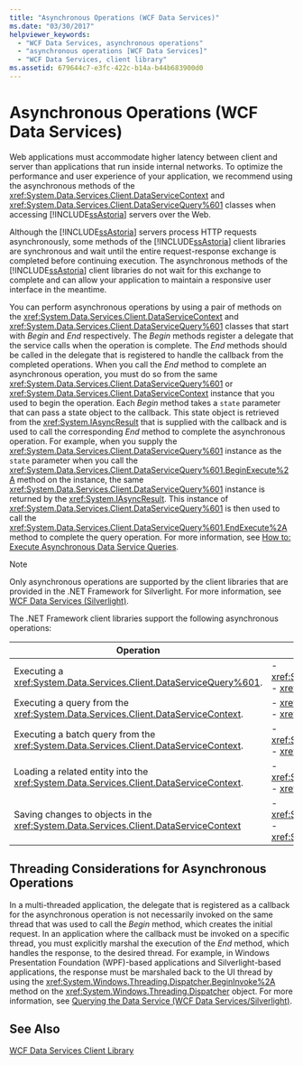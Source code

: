 ```yaml
---
title: "Asynchronous Operations (WCF Data Services)"
ms.date: "03/30/2017"
helpviewer_keywords: 
  - "WCF Data Services, asynchronous operations"
  - "asynchronous operations [WCF Data Services]"
  - "WCF Data Services, client library"
ms.assetid: 679644c7-e3fc-422c-b14a-b44b683900d0
---
```

# Asynchronous Operations (WCF Data Services)
Web applications must accommodate higher latency between client and server than applications that run inside internal networks. To optimize the performance and user experience of your application, we recommend using the asynchronous methods of the <xref:System.Data.Services.Client.DataServiceContext> and <xref:System.Data.Services.Client.DataServiceQuery%601> classes when accessing [!INCLUDE[ssAstoria](../../../../includes/ssastoria-md.md)] servers over the Web.  

 Although the [!INCLUDE[ssAstoria](../../../../includes/ssastoria-md.md)] servers process HTTP requests asynchronously, some methods of the [!INCLUDE[ssAstoria](../../../../includes/ssastoria-md.md)] client libraries are synchronous and wait until the entire request-response exchange is completed before continuing execution. The asynchronous methods of the [!INCLUDE[ssAstoria](../../../../includes/ssastoria-md.md)] client libraries do not wait for this exchange to complete and can allow your application to maintain a responsive user interface in the meantime.  

 You can perform asynchronous operations by using a pair of methods on the <xref:System.Data.Services.Client.DataServiceContext> and <xref:System.Data.Services.Client.DataServiceQuery%601> classes that start with *Begin* and *End* respectively. The *Begin* methods register a delegate that the service calls when the operation is complete. The *End* methods should be called in the delegate that is registered to handle the callback from the completed operations. When you call the *End* method to complete an asynchronous operation, you must do so from the same <xref:System.Data.Services.Client.DataServiceQuery%601> or <xref:System.Data.Services.Client.DataServiceContext> instance that you used to begin the operation. Each *Begin* method takes a `state` parameter that can pass a state object to the callback. This state object is retrieved from the <xref:System.IAsyncResult> that is supplied with the callback and is used to call the corresponding *End* method to complete the asynchronous operation. For example, when you supply the <xref:System.Data.Services.Client.DataServiceQuery%601> instance as the `state` parameter when you call the <xref:System.Data.Services.Client.DataServiceQuery%601.BeginExecute%2A> method on the instance, the same <xref:System.Data.Services.Client.DataServiceQuery%601> instance is returned by the <xref:System.IAsyncResult>. This instance of <xref:System.Data.Services.Client.DataServiceQuery%601> is then used to call the <xref:System.Data.Services.Client.DataServiceQuery%601.EndExecute%2A> method to complete the query operation. For more information, see [How to: Execute Asynchronous Data Service Queries](../../../../docs/framework/data/wcf/how-to-execute-asynchronous-data-service-queries-wcf-data-services.md).  

> [!NOTE]
>  Only asynchronous operations are supported by the client libraries that are provided in the .NET Framework for Silverlight. For more information, see [WCF Data Services (Silverlight)](http://go.microsoft.com/fwlink/?LinkID=143149).  

 The .NET Framework client libraries support the following asynchronous operations:  


|Operation|Methods|  
|---------------|-------------|  
|Executing a <xref:System.Data.Services.Client.DataServiceQuery%601>.|-   <xref:System.Data.Services.Client.DataServiceQuery%601.BeginExecute%2A><br />-   <xref:System.Data.Services.Client.DataServiceQuery%601.EndExecute%2A>|  
|Executing a query from the <xref:System.Data.Services.Client.DataServiceContext>.|-   <xref:System.Data.Services.Client.DataServiceContext.BeginExecute%2A><br />-   <xref:System.Data.Services.Client.DataServiceContext.EndExecute%2A>|  
|Executing a batch query from the <xref:System.Data.Services.Client.DataServiceContext>.|-   <xref:System.Data.Services.Client.DataServiceContext.BeginExecuteBatch%2A><br />-   <xref:System.Data.Services.Client.DataServiceContext.EndExecuteBatch%2A>|  
|Loading a related entity into the <xref:System.Data.Services.Client.DataServiceContext>.|-   <xref:System.Data.Services.Client.DataServiceContext.BeginLoadProperty%2A><br />-   <xref:System.Data.Services.Client.DataServiceContext.EndLoadProperty%2A>|  
|Saving changes to objects in the <xref:System.Data.Services.Client.DataServiceContext>|-   <xref:System.Data.Services.Client.DataServiceContext.BeginSaveChanges%2A><br />-   <xref:System.Data.Services.Client.DataServiceContext.EndSaveChanges%2A>|  

## Threading Considerations for Asynchronous Operations  
 In a multi-threaded application, the delegate that is registered as a callback for the asynchronous operation is not necessarily invoked on the same thread that was used to call the *Begin* method, which creates the initial request. In an application where the callback must be invoked on a specific thread, you must explicitly marshal the execution of the *End* method, which handles the response, to the desired thread. For example, in Windows Presentation Foundation (WPF)-based applications and Silverlight-based applications, the response must be marshaled back to the UI thread by using the <xref:System.Windows.Threading.Dispatcher.BeginInvoke%2A> method on the <xref:System.Windows.Threading.Dispatcher> object. For more information, see [Querying the Data Service (WCF Data Services/Silverlight)](http://msdn.microsoft.com/library/3a7cdc07-c37e-4da2-b98b-c3763fd0970b).  

## See Also  
 [WCF Data Services Client Library](../../../../docs/framework/data/wcf/wcf-data-services-client-library.md)
